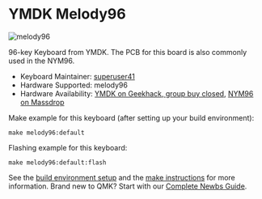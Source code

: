 # YMDK Melody96

![melody96](https://i.imgur.com/9o0a6XFh.png)

96-key Keyboard from YMDK. The PCB for this board is also commonly used in the NYM96.

* Keyboard Maintainer: [superuser41](https://github.com/kaylanm)
* Hardware Supported: melody96
* Hardware Availability: [YMDK on Geekhack, group buy closed](https://geekhack.org/index.php?topic=93614.0),  [NYM96 on Massdrop](https://www.massdrop.com/buy/nym96-aluminum-mechanical-keyboard?mode=guest_open)

Make example for this keyboard (after setting up your build environment):

    make melody96:default

Flashing example for this keyboard:

    make melody96:default:flash

See the [build environment setup](https://docs.qmk.fm/#/getting_started_build_tools) and the [make instructions](https://docs.qmk.fm/#/getting_started_make_guide) for more information. Brand new to QMK? Start with our [Complete Newbs Guide](https://docs.qmk.fm/#/newbs).
